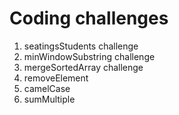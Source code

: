 # Coding challenges
1. seatingsStudents challenge
2. minWindowSubstring challenge
3. mergeSortedArray challenge
4. removeElement
5. camelCase
6. sumMultiple
